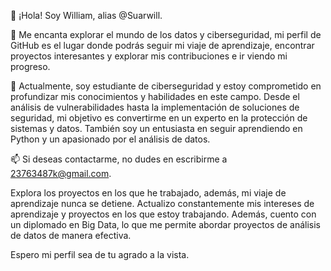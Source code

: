 👋 ¡Hola! Soy William, alias @Suarwill.

👀 Me encanta explorar el mundo de los datos y ciberseguridad, mi perfil de GitHub es el lugar donde podrás seguir mi viaje de aprendizaje, encontrar proyectos interesantes y explorar mis contribuciones e ir viendo mi progreso.

🌱 Actualmente, soy estudiante de ciberseguridad y estoy comprometido en profundizar mis conocimientos y habilidades en este campo. Desde el análisis de vulnerabilidades hasta la implementación de soluciones de seguridad, mi objetivo es convertirme en un experto en la protección de sistemas y datos. 
También soy un entusiasta en seguir aprendiendo en Python y un apasionado por el análisis de datos.

📫 Si deseas contactarme, no dudes en escribirme a 23763487k@gmail.com. 


Explora los proyectos en los que he trabajado, además, mi viaje de aprendizaje nunca se detiene. 
Actualizo constantemente mis intereses de aprendizaje y proyectos en los que estoy trabajando. Además, cuento con un diplomado en Big Data, lo que me permite abordar proyectos de análisis de datos de manera efectiva.

Espero mi perfil sea de tu agrado a la vista.

<!---
Este es un repositorio especial, el cual tiene mi perfil principal.
You can click the Preview link to take a look at your changes.
--->
